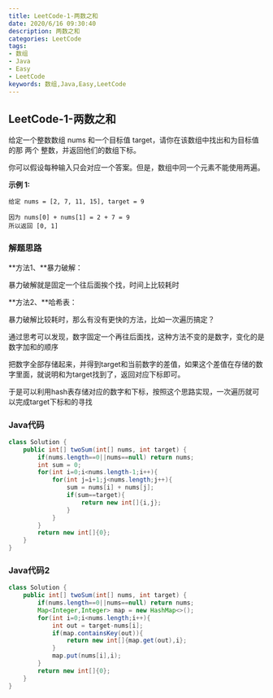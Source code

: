 ```yaml
---
title: LeetCode-1-两数之和
date: 2020/6/16 09:30:40
description: 两数之和
categories: LeetCode
tags: 
- 数组
- Java
- Easy
- LeetCode
keywords: 数组,Java,Easy,LeetCode
---
```


## LeetCode-1-两数之和

给定一个整数数组 nums 和一个目标值 target，请你在该数组中找出和为目标值的那 两个 整数，并返回他们的数组下标。

你可以假设每种输入只会对应一个答案。但是，数组中同一个元素不能使用两遍。

 <!--more-->

**示例 1:**

```
给定 nums = [2, 7, 11, 15], target = 9

因为 nums[0] + nums[1] = 2 + 7 = 9
所以返回 [0, 1]
```

### 解题思路

**方法1、**暴力破解：

暴力破解就是固定一个往后面挨个找，时间上比较耗时

**方法2、**哈希表：

暴力破解比较耗时，那么有没有更快的方法，比如一次遍历搞定？

通过思考可以发现，数字固定一个再往后面找，这种方法不变的是数字，变化的是数字加和的顺序

把数字全部存储起来，并得到target和当前数字的差值，如果这个差值在存储的数字里面，就说明和为target找到了，返回对应下标即可。

于是可以利用hash表存储对应的数字和下标，按照这个思路实现，一次遍历就可以完成target下标和的寻找

### Java代码

```java
class Solution {
    public int[] twoSum(int[] nums, int target) {
        if(nums.length==0||nums==null) return nums;
        int sum = 0;
        for(int i=0;i<nums.length-1;i++){
            for(int j=i+1;j<nums.length;j++){
                sum = nums[i] + nums[j];
                if(sum==target){
                    return new int[]{i,j};
                }
            }
        }
        return new int[]{0};
    }
}
```

### Java代码2

```java
class Solution {
    public int[] twoSum(int[] nums, int target) {
        if(nums.length==0||nums==null) return nums;
        Map<Integer,Integer> map = new HashMap<>();
        for(int i=0;i<nums.length;i++){
            int out = target-nums[i];
            if(map.containsKey(out)){
                return new int[]{map.get(out),i};
            }
            map.put(nums[i],i);
        }
        return new int[]{0};
    }
}
```

